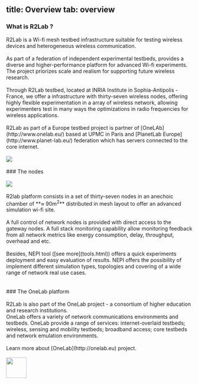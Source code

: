 title: Overview
tab: overview
---

### What is R2Lab ?
<div class="row">
  <div class="col-md-6">  
  R2Lab is a Wi-fi mesh testbed infrastructure suitable for testing wireless devices and heterogeneous wireless communication.
  <br>
  <br>
	As part of a federation of independent experimental testbeds, provides a diverse and higher-performance platform for advanced Wi-fi experiments. The project priorizes scale and realism for supporting future wireless research.
	<br>
	<br>
	Through R2Lab testbed, located at INRIA Institute in Sophia-Antipolis - France, we offer a infrastructure with thirty-seven wireless nodes, offering highly flexible experimentation in a array of wireless network, allowing experimenters test in many ways the optimizations in radio frequencies for wireless applications.
	<br>
	<br>
	R2Lab as part of a Europe testbed project is partner of [OneLAb](http://www.onelab.eu/) based at UPMC in Paris and [PlanetLab Europe](http://www.planet-lab.eu/) federation which has servers connected to the core internet.
  </div>

  <div class="col-md-6">
  	<br>
  	<img src="assets/img/nodes_range.jpg">
  </div>
</div>

<br>
### The nodes
<div class="row">
  <div class="col-md-3">
    <br>
    <img src="assets/img/node_interface.jpg">
  </div>
  
  <div class="col-md-7"> 
  <br>
  R2lab platform consists in a set of thirty-seven nodes in an anechoic chamber of **≈ 90m<sup>2</sup>** distributed in mesh layout to offer an advanced simulation wi-fi site.
  <br>
  <br> 
  A full control of network nodes is provided with direct access to the gateway nodes. A full stack monitoring capability allow monitoring feedback from all network metrics like energy consumption, delay, throughput, overhead and etc. 
  <br>
  <br>
  Besides, NEPI tool ([see more](tools.html)) offers a quick experiments deployment and easy evaluation of results. NEPI offers the possibility of implement different simulation types, topologies and covering of a wide range of network real use cases.
  <br>
  <br>
  </div>

  <div class="col-md-2"> 
  </div>
</div>

<br>
### The OneLab platform
<div class="row">
  <div class="col-md-7"> 
  <br>
  R2Lab is also part of the OneLab project - a consortium of higher education and research institutions.
  <br>
  OneLab offers a variety of network communications environments and testbeds. OneLab provide a range of services: internet-overlaid testbeds; wireless, sensing and mobility testbeds; broadband access; core testbeds and network emulation environments.
  <br>
  <br>
  Learn more about [OneLab](http://onelab.eu) project.
  </div>

  <div class="col-md-3">
    <br>
    <img src="assets/img/onelab-logo.png" style="height:55px;">
  </div>
  
  <div class="col-md-2"> 
  </div>
</div>

